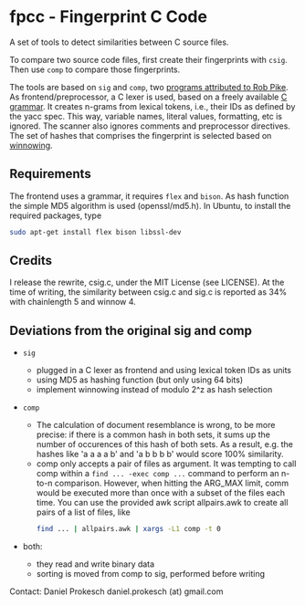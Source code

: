 
fpcc - Fingerprint C Code
=========================

A set of tools to detect similarities between C source files.

To compare two source code files, first create their fingerprints with `csig`.
Then use `comp` to compare those fingerprints.

The tools are based on `sig` and `comp`, two [programs attributed to Rob
Pike][1].
As frontend/preprocessor, a C lexer is used, based on a freely available
[C grammar][2].  It creates n-grams from lexical tokens, i.e., their IDs as
defined by the yacc spec. This way, variable names, literal values, formatting,
etc is ignored. The scanner also ignores comments and preprocessor directives.
The set of hashes that comprises the fingerprint is selected based on
[winnowing][3].


Requirements
------------
The frontend uses a grammar, it requires `flex` and `bison`.
As hash function the simple MD5 algorithm is used (openssl/md5.h).
In Ubuntu, to install the required packages, type
```bash
sudo apt-get install flex bison libssl-dev
```

Credits
-------
I release the rewrite, csig.c, under the MIT License (see LICENSE).
At the time of writing, the similarity between csig.c and sig.c
is reported as 34% with chainlength 5 and winnow 4.


Deviations from the original sig and comp
-----------------------------------------

* `sig`
  - plugged in a C lexer as frontend and using lexical token IDs as units
  - using MD5 as hashing function (but only using 64 bits)
  - implement winnowing instead of modulo 2^z as hash selection

* `comp`
  - The calculation of document resemblance is wrong, to be more precise:
    if there is a common hash in both sets, it sums up the number
    of occurences of this hash of both sets.
    As a result, e.g. the hashes like 'a a a a b' and 'a b b b b' would
    score 100% similarity.
  - comp only accepts a pair of files as argument. It was tempting to
    call comp within a `find ... -exec comp ...` command to perform an
    n-to-n comparison. However, when hitting the ARG_MAX limit, comm would be
    executed more than once with a subset of the files each time.
    You can use the provided awk script allpairs.awk to create all pairs of a
    list of files, like
    ```bash
    find ... | allpairs.awk | xargs -L1 comp -t 0
    ```
* both:
  - they read and write binary data
  - sorting is moved from comp to sig, performed before writing


Contact: Daniel Prokesch
  daniel.prokesch (at) gmail.com

[1]: http://www.cs.usyd.edu.au/~scilect/sherlock/
[2]: http://www.quut.com/c/ANSI-C-grammar-l-2011.html
[3]: https://theory.stanford.edu/~aiken/publications/papers/sigmod03.pdf

